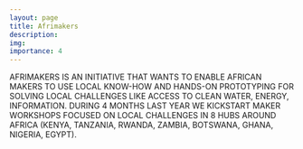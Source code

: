```yaml
---
layout: page
title: Afrimakers
description:
img:
importance: 4
---
```

AFRIMAKERS IS AN INITIATIVE THAT WANTS TO ENABLE AFRICAN MAKERS TO USE LOCAL KNOW-HOW AND HANDS-ON PROTOTYPING FOR SOLVING LOCAL CHALLENGES LIKE ACCESS TO CLEAN WATER, ENERGY, INFORMATION.
DURING 4 MONTHS LAST YEAR WE KICKSTART MAKER WORKSHOPS FOCUSED ON LOCAL CHALLENGES IN 8 HUBS AROUND AFRICA (KENYA, TANZANIA, RWANDA, ZAMBIA, BOTSWANA, GHANA, NIGERIA, EGYPT).
